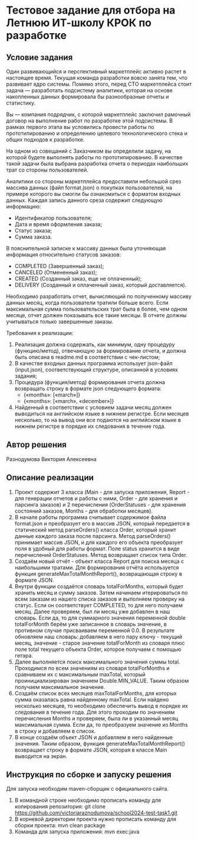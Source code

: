 # Тестовое задание для отбора на Летнюю ИТ-школу КРОК по разработке

## Условие задания
Один развивающийся и перспективный маркетплейс активно растет в настоящее время. Текущая команда разработки вовсю занята тем, что развивает ядро системы. Помимо этого, перед CTO маркетплейса стоит задача — разработать подсистему аналитики, которая на основе накопленных данных формировала бы разнообразные отчеты и статистику.

Вы — компания подрядчик, с которой маркетплейс заключил рамочный договор на выполнение работ по разработке этой подсистемы. В рамках первого этапа вы условились провести работы по прототипированию и определению целевого технологического стека и общих подходов к разработке.

На одном из совещаний с Заказчиком вы определили задачу, на которой будете выполнять работы по прототипированию. В качестве такой задачи была выбрана разработка отчета о периодах наибольших трат со стороны пользователей.

Аналитики со стороны маркетплейса предоставили небольшой срез массива данных (файл format.json) о покупках пользователей, на примере которого вы смогли бы ознакомиться с форматом входных данных. Каждая запись данного среза содержит следующую информацию:
- Идентификатор пользователя;
- Дата и время оформления заказа;
- Статус заказа;
- Сумма заказа.

В пояснительной записке к массиву данных была уточняющая информация относительно статусов заказов:
- COMPLETED (Завершенный заказ);
- CANCELED (Отмененный заказ);
- CREATED (Созданный заказ, еще не оплаченный);
- DELIVERY (Созданный и оплаченный заказ, который доставляется).

Необходимо разработать отчет, вычисляющий по полученному массиву данных месяц, когда пользователи тратили больше всего. Если максимальная сумма пользовательских трат была в более, чем одном месяце, отчет должен показывать все такие месяцы. В отчете должны учитываться только завершенные заказы.

Требования к реализации:
1. Реализация должна содержать, как минимум, одну процедуру (функцию/метод), отвечающую за формирование отчета, и должна быть описана в readme.md в соответствии с чек-листом;
2. В качестве входных данных программа использует json-файл (input.json), соответствующий структуре, описанной в условиях задания;
3. Процедура (функция/метод) формирования отчета должна возвращать строку в формате json следующего формата:
   - {«months»: [«march»]} 
   - {«months»: [«march», «december»]}
4. Найденный в соответствии с условием задачи месяц должен выводиться на английском языке в нижнем регистре. Если месяцев несколько, то на вывод они все подаются на английском языке в нижнем регистре в порядке их следования в течение года.

## Автор решения
Разнодумова Виктория Алексеевна

## Описание реализации
1. Проект содержит 3 класса (Main - для запуска приложения, Report - для генерации отчетов и работы с ними, Order - для хранения и парсинга заказов) и 2 перечисления (OrderStatuses - для хранения состояний заказов, Months - для обработки месяцев).
2. В начале работы программа считывает содержимое файла format.json и преобразует его в массив JSON, который передается в статический метод parseOrders() класса Order, который хранит данные каждого заказа после парсинга. Метод parseOrders() принимает массив JSON, и для каждого его объекта преобразует поля в удобный для работы формат. Поле status хранится в виде перечислений OrderStatuses. Метод возвращает список типа Order. 
3. Создаём новый отчёт - объект класса Report для поиска месяца с наибольшими тратами. Для формирования отчёта используется функция generateMaxTotalMonthReport(), возвращающая строку в формате JSON.
4. Внутри функции создаётся словарь totalForMonths, который будет хранить месяц и сумму заказов. Затем начинаем итерироваться по всем заказам из нашего списка заказов и выполняем проверку на статус. Если он соответствует COMPLETED, то для него получаем месяц. Далее проверяем, был ли месяц уже добавлен в наш словарь. Если да, то для суммарного значения переменной double totalForMonth берём уже записанное в словарь значение, в противном случае присваиваем переменной 0.0. В результате обновляем наш словарь: добавляем в него пару ключу - текущий месяц, значение - старое значение totalForMonth из словаря плюс поле total текущего объекта Order, которое получаем с помощью гетэра.
5. Далее выполняется поиск максимального значения суммы total. Проходимся по всем значениям из словаря totalForMonths и сравниваем их с максимальным maxTotal, который проинициализирован значением Double.MIN_VALUE. Таким образом получаем максимальное значение.
6. Создаём список всех месяцев maxTotalForMonths, для которых сумма оказалась равна найденному maxTotal. Если найдено несколько месяцев, то необходимо обеспечить вывод в порядке их следования в течение года. Для этого проходим по значениям перечисления Months и проверяем, была ли в указанный месяц максимальная сумма. Если да, то преобразуем значение из Months в строку и добавляем в список.
7. В конце создаём объект JSON и добавляем в него найденные значения. Таким образом, функция generateMaxTotalMonthReport() возвращает строку в формате JSON, которая в классе Main выводится на экран. 
## Инструкция по сборке и запуску решения 
Для запуска необходим maven-сборщик с официального сайта.
1. В командной строке необходимо прописать команду для копирования репозитория: git clone https://github.com/victoriaraznodumova/school2024-test-task1.git
2. В корневой директории проекта нужно прописать команду для сборки проекта: mvn clean package
3. Команда для запуска приложения: mvn exec:java

